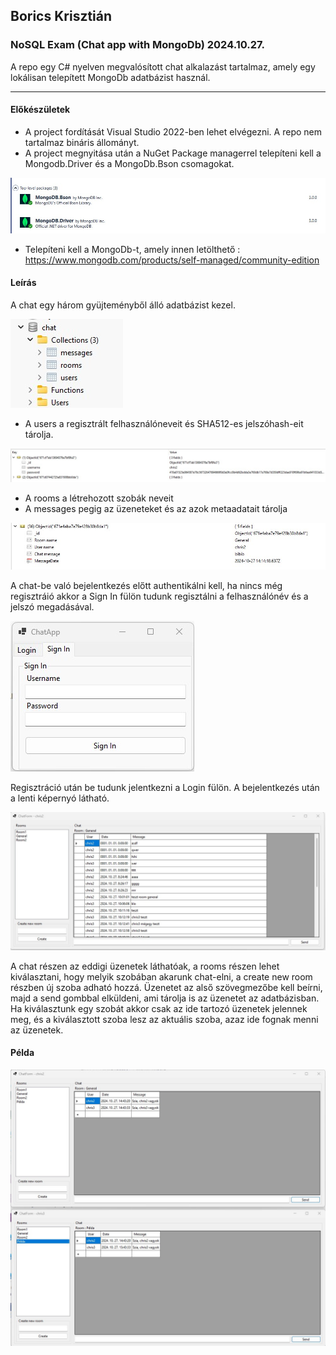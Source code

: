 ## Borics Krisztián
### NoSQL Exam (Chat app with MongoDb) 2024.10.27.

A repo egy C# nyelven megvalósított chat alkalazást tartalmaz, amely egy lokálisan telepített MongoDb adatbázist használ.

<hr>

#### Előkészületek
- A project fordítását Visual Studio 2022-ben lehet elvégezni. A repo nem tartalmaz bináris állományt.
- A project megnyitása után a  NuGet Package managerrel telepíteni kell a Mongodb.Driver és a MongoDb.Bson csomagokat.

<img src=./img/01_nuget.jpg>

- Telepíteni kell a MongoDb-t, amely innen letölthető : https://www.mongodb.com/products/self-managed/community-edition

#### Leírás
A chat egy három gyüjteményből álló adatbázist kezel. 

<img src=./img/02_db.jpg>

- A users a regisztrált felhasználóneveit és SHA512-es jelszóhash-eit tárolja.

<img src=./img/03_users.jpg>

- A rooms a létrehozott szobák neveit
- A messages pegig az üzeneteket és az azok metaadatait tárolja

<img src=./img/04_msg.jpg>

A chat-be való bejelentkezés előtt authentikálni kell, ha nincs még regisztráió akkor a Sign In fülön tudunk regisztálni a felhasználónév és a jelszó megadásával.

<img src=./img/05_signin.jpg>

Regisztráció után be tudunk jelentkezni a Login fülön. A bejelentkezés után a lenti képernyó látható.

<img src=./img/main.jpg>

A chat részen az eddigi üzenetek láthatóak, a rooms részen lehet kiválasztani, hogy melyik szobában akarunk chat-elni, a create new room részben új szoba adható hozzá. Üzenetet az alső szövegmezőbe kell beírni, majd a send gombbal elküldeni, ami tárolja is az üzenetet az adatbázisban. Ha kiválasztunk egy szobát akkor csak az ide tartozó üzenetek jelennek meg, és a kiválasztott szoba lesz az aktuális szoba, azaz ide fognak menni az üzenetek.

#### Példa

<img src=./img/sample.jpg>